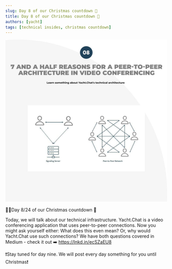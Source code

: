 ```yaml
---
slug: Day 8 of our Christmas countdown 🎄
title: Day 8 of our Christmas countdown 🎄
authors: [yacht]
tags: [technical insides, christmas countdown]
---
```


![Technical infrastructure](Day8.jpeg)

🎅🏼Day 8/24 of our Christmas countdown 🎄

Today, we will talk about our technical infrastructure. Yacht.Chat is a video conferencing application that uses peer-to-peer connections. Now you might ask yourself either: What does this even mean? Or, why would Yacht.Chat use such connections? We have both questions covered in Medium - check it out ➡️ https://lnkd.in/ecSZaEU8

❗Stay tuned for day nine. We will post every day something for you until Christmas❗
